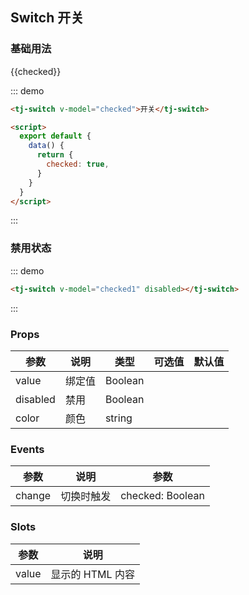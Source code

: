 ## Switch 开关

### 基础用法
<div class="demo-block">
  <tj-switch v-model="checked">{{checked}}</tj-switch>

  <script>
    export default {
      data() {
        return {
          checked: true,
          checked1: false
        }
      }
    }
  </script>
</div>

::: demo
```html
<tj-switch v-model="checked">开关</tj-switch>

<script>
  export default {
    data() {
      return {
        checked: true,
      }
    }
  }
</script>
```
:::

### 禁用状态
<div class="demo-block">
  <tj-switch v-model="checked1" disabled></tj-switch>
</div>

::: demo
```html
<tj-switch v-model="checked1" disabled></tj-switch>
```
:::

### Props
<div class="demo-block table-wrap">

| 参数 | 说明 | 类型 | 可选值 | 默认值 |
| ----- | ----- | ----- | -----  | ----- |
| value | 绑定值 | Boolean | | |
| disabled | 禁用 | Boolean | | |
| color | 颜色 | string | | |

</div>

### Events
<div class="demo-block table-wrap">

| 参数 | 说明 | 参数 |
| ----- | ----- | ----- |
| change | 切换时触发 | checked: Boolean |

</div>

### Slots
<div class="demo-block table-wrap">

| 参数 | 说明 |
| ----- | ----- |
| value | 显示的 HTML 内容 |

</div>